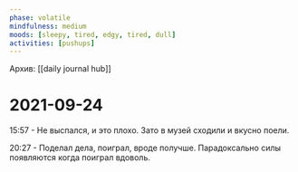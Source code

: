 ```yaml
---
phase: volatile
mindfulness: medium
moods: [sleepy, tired, edgy, tired, dull]
activities: [pushups]
---
```

Архив: [[daily journal hub]]
# 2021-09-24

15:57 - Не выспался, и это плохо. Зато в музей сходили и вкусно поели.

20:27 - Поделал дела, поиграл, вроде получше. Парадоксально силы появляются когда поиграл вдоволь.
